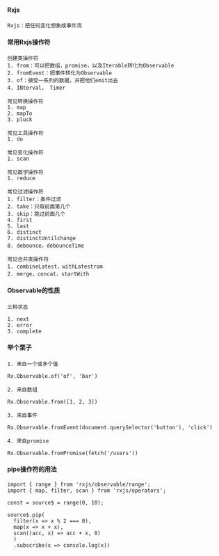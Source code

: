 #### Rxjs
>>>
    Rxjs：把任何变化想象成事件流

#### 常用Rxjs操作符
>>>
    创建类操作符
    1. from：可以把数组，promise，以及Iterable转化为Observable
    2. fromEvent：把事件转化为Observable
    3. of：接受一系列的数据，并把他们emit出去
    4. INterval， Timer

    常见转换操作符
    1. map
    2. mapTo
    3. pluck

    常见工具操作符
    1. do

    常见变化操作符
    1. scan

    常见数学操作符
    1. reduce

    常见过滤操作符
    1. filter：条件过滤
    2. take：只取前面第几个
    3. skip：跳过前面几个
    4. first
    5. last
    6. distinct
    7. distinctUntilchange
    8. debounce，debounceTime

    常见合并类操作符
    1. combineLatest，withLatestrom
    2. merge，concat，startWith

#### Observable的性质
>>>
    三种状态

    1. next
    2. error
    3. complete

#### 举个栗子
>>>
    1. 来自一个或多个值

    Rx.Observable.of('of', 'bar')

    2. 来自数组

    Rx.Observable.from([1, 2, 3])

    3. 来自事件

    Rx.Observable.fromEvent(document.querySelector('button'), 'click')

    4. 来自promise

    Rx.Observable.fromPromise(fetch('/users'))

#### pipe操作符的用法
>>>
    import { range } from 'rxjs/observable/range';
    import { map, filter, scan } from 'rxjs/operators';

    const = source$ = range(0, 10);

    source$.pip(
      filter(x => x % 2 === 0),
      map(x => x + x),
      scan((acc, x) => acc + x, 0)
      )
      .subscribe(x => console.log(x))
